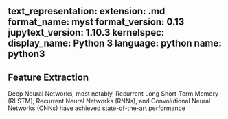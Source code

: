   text_representation:
    extension: .md
    format_name: myst
    format_version: 0.13
    jupytext_version: 1.10.3
kernelspec:
  display_name: Python 3
  language: python
  name: python3
---
## Feature Extraction
Deep Neural Networks, most notably, Recurrent Long Short-Term Memory (RLSTM), Recurrent Neural Networks (RNNs), and Convolutional Neural Networks (CNNs) have achieved state-of-the-art performance
